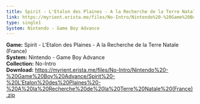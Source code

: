 ```yaml
---
title: Spirit - L'Etalon des Plaines - A la Recherche de la Terre Natale (France)
link: https://myrient.erista.me/files/No-Intro/Nintendo%20-%20Game%20Boy%20Advance/Spirit%20-%20L'Etalon%20des%20Plaines%20-%20A%20la%20Recherche%20de%20la%20Terre%20Natale%20(France).zip
type: single1
System: Nintendo - Game Boy Advance
---
```

<b>Game:</b> Spirit - L'Etalon des Plaines - A la Recherche de la Terre Natale (France)<br>
<b>System:</b> Nintendo - Game Boy Advance<br>
<b>Collection:</b> No-Intro<br>
<b>Download:</b> https://myrient.erista.me/files/No-Intro/Nintendo%20-%20Game%20Boy%20Advance/Spirit%20-%20L'Etalon%20des%20Plaines%20-%20A%20la%20Recherche%20de%20la%20Terre%20Natale%20(France).zip